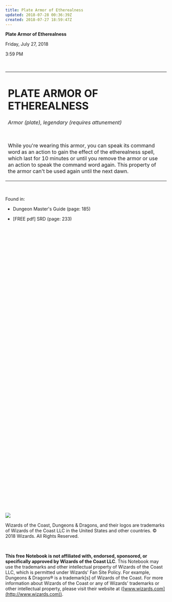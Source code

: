 ```yaml
---
title: Plate Armor of Etherealness
updated: 2018-07-28 00:36:39Z
created: 2018-07-27 18:59:47Z
---
```


**Plate Armor of Etherealness**

Friday, July 27, 2018

3:59 PM

 

<table><tbody><tr class="odd"><td><h1 id="plate-armor-of-etherealness"><strong>PLATE ARMOR OF ETHEREALNESS</strong></h1><p><em>Armor (plate), legendary (requires attunement)</em></p><p> </p><p>While you're wearing this armor, you can speak its command word as an action to gain the effect of the etherealness spell, which last for 10 minutes or until you remove the armor or use an action to speak the command word again. This property of the armor can't be used again until the next dawn.</p></td></tr></tbody></table>

 

Found in:

-   Dungeon Master's Guide (page: 185)

-   \[FREE pdf\] SRD (page: 233)

##  

 

 

 

 

 

 

 

 

 

 

 

 

 

 

 

 

 

 

 

 

 

 

 

 

 

 

 

![](tmp\media\image1.png)

Wizards of the Coast, Dungeons & Dragons, and their logos are trademarks of Wizards of the Coast LLC in the United States and other countries. © 2018 Wizards. All Rights Reserved.

 

**This free Notebook is not affiliated with, endorsed, sponsored, or specifically approved by Wizards of the Coast LLC**. This Notebook may use the trademarks and other intellectual property of Wizards of the Coast LLC, which is permitted under Wizards' Fan Site Policy. For example, Dungeons & Dragons® is a trademark\[s\] of Wizards of the Coast. For more information about Wizards of the Coast or any of Wizards' trademarks or other intellectual property, please visit their website at ([www.wizards.com](http://www.wizards.com)).
